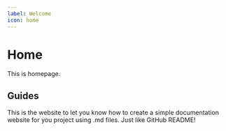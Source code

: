 ```yaml
---
label: Welcome
icon: home
---
```

# Home
This is homepage.

## Guides
This is the website to let you know how to create a simple documentation website for you project using .md files. Just like GitHub README!
